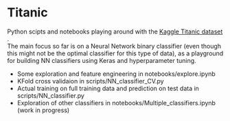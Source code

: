 # Titanic
Python scipts and notebooks playing around with the [Kaggle Titanic dataset ](https://www.kaggle.com/c/titanic).  
The main focus so far is on a Neural Network binary classifier (even though this might not be the optimal classifier for this type of data), 
as a playground for building NN classifiers using Keras and hyperparameter tuning.


- Some exploration and feature engineering in notebooks/explore.ipynb
- KFold cross validaion in scripts/NN_classifier_CV.py
- Actual training on full training data and prediction on test data in scripts/NN_classifier.py
- Exploration of other classifiers in notebooks/Multiple_classifiers.ipynb (work in progress)
